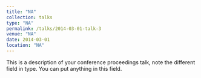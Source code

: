```yaml
---
title: "NA"
collection: talks
type: "NA"
permalink: /talks/2014-03-01-talk-3
venue: "NA"
date: 2014-03-01
location: "NA"
---
```


This is a description of your conference proceedings talk, note the different field in type. You can put anything in this field.
